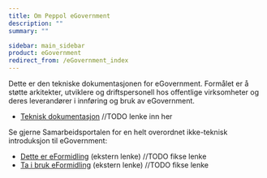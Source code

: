 ```yaml
---
title: Om Peppol eGovernment
description: ""
summary: ""

sidebar: main_sidebar
product: eGovernment
redirect_from: /eGovernment_index
---
```


Dette er den tekniske dokumentasjonen for eGovernment. Formålet er å støtte arkitekter, utviklere og driftspersonell hos
offentlige virksomheter og deres leverandører i innføring og bruk av eGovernment.

- [Teknisk dokumentasjon]() //TODO lenke inn her

Se gjerne Samarbeidsportalen for en helt overordnet ikke-teknisk introduksjon til eGovernment:

- [Dette er eFormidling]() (ekstern lenke)  //TODO fikse lenke
- [Ta i bruk eFormidling]() (ekstern lenke) //TODO fikse lenke
